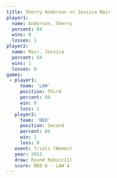 ```yaml
---
title: Sherry Anderson vs Jessica Mair
player1:                
  name: Anderson, Sherry
  percent: 84           
  wins: 0               
  losses: 1             
player2:                
  name: Mair, Jessica   
  percent: 84           
  wins: 1               
  losses: 0             
games:
 - player1:         
     team: 'LAW'    
     position: Third
     percent: 84    
     win: 0         
     loss: 1        
   player2:          
     team: 'NED'     
     position: Second
     percent: 84     
     win: 1          
     loss: 0         
   event: Trials (Women)
   year: 2013           
   draw: Round Robin(11)
   score: NED 6 - LAW 4 
---
```

